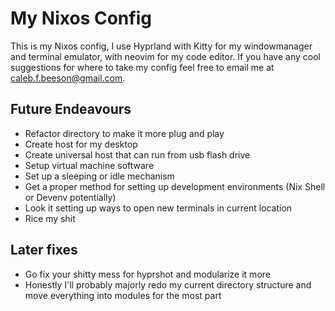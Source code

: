 # My Nixos Config

This is my Nixos config, I use Hyprland with Kitty for my windowmanager and terminal emulator, with neovim for my code editor. If you have any cool suggestions for where to take my config feel free to email me at caleb.f.beeson@gmail.com.

## Future Endeavours
- Refactor directory to make it more plug and play
- Create host for my desktop
- Create universal host that can run from usb flash drive
- Setup virtual machine software
- Set up a sleeping or idle mechanism
- Get a proper method for setting up development environments (Nix Shell or Devenv potentially)
- Look it setting up ways to open new terminals in current location
- Rice my shit

## Later fixes
- Go fix your shitty mess for hyprshot and modularize it more
- Honestly I'll probably majorly redo my current directory structure and move everything into modules for the most part
